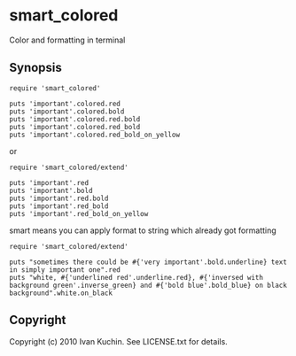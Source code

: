 # smart_colored

Color and formatting in terminal

## Synopsis

    require 'smart_colored'

    puts 'important'.colored.red
    puts 'important'.colored.bold
    puts 'important'.colored.red.bold
    puts 'important'.colored.red_bold
    puts 'important'.colored.red_bold_on_yellow

or

    require 'smart_colored/extend'

    puts 'important'.red
    puts 'important'.bold
    puts 'important'.red.bold
    puts 'important'.red_bold
    puts 'important'.red_bold_on_yellow

smart means you can apply format to string which already got formatting

    require 'smart_colored/extend'

    puts "sometimes there could be #{'very important'.bold.underline} text in simply important one".red
    puts "white, #{'underlined red'.underline.red}, #{'inversed with background green'.inverse_green} and #{'bold blue'.bold_blue} on black background".white.on_black

## Copyright

Copyright (c) 2010 Ivan Kuchin. See LICENSE.txt for details.

